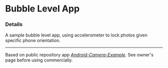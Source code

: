 # Bubble Level App 

### Details
A sample bubble level app, using accelerometer to lock photos given specific phone orientation.


---
Based on public repository app [*Android-Camera-Example*](https://github.com/josnidhin/Android-Camera-Example). See owner's page before using commercially. 
